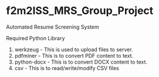 # f2m2ISS_MRS_Group_Project
Automated Resume Screening System

Required Python Library
1. werkzeug - This is used to upload files to server.
2. pdfminer - This is to convert PDF content to text.
3. python-docx - This is to convert DOCX content to text.
4. csv - This is to read/write/modify CSV files

